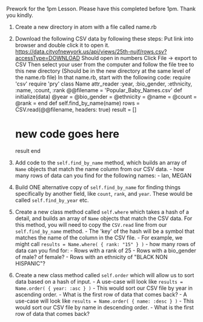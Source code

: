 Prework for the 1pm Lesson. Please have this completed before 1pm. Thank you kindly.
1. Create a new directory in atom with a file called name.rb
2. Download the following CSV data by following these steps:
Put link into browser and double click it to open it.
https://data.cityofnewyork.us/api/views/25th-nujf/rows.csv?accessType=DOWNLOAD
Should open in numbers
Click File -> export to CSV
Then select your user from the computer and follow the file tree to this new directory
(Should be in the new directory at the same level of the name.rb file)
In that name.rb, start with the following code:
require 'csv'
require 'pry'
class Name
  attr_reader :year, :bio_gender, :ethnicity, :name, :count, :rank
  @@filename = 'Popular_Baby_Names.csv'
  def initialize(data)
    @year =
    @bio_gender =
    @ethnicity =
    @name =
    @count =
    @rank =
  end
  def self.find_by_name(name)
    rows = CSV.read(@@filename, headers: true)
    result = []
    # new code goes here
    result
  end 

  1. Add code to the `self.find_by_name` method, which builds an array of `Name` objects that match the name column from our CSV data.
    - how many rows of data can you find for the following names:
    - Ian, MEGAN
  2. Build ONE alternative copy of `self.find_by_name` for finding things specifically by another field, like `count`, `rank`, and `year`. These would be called `self.find_by_year` etc.
  3. Create a new class method called `self.where` which takes a hash of a detail, and builds an array of `Name` objects that match the CSV data. For this method, you will need to copy the `CSV.read` line from our `self.find_by_name` method.
    - The 'key' of the hash will be a symbol that matches the name of the column in the CSV file.
    - For example, we might call `results = Name.where( { rank: "15" } )`
    - how many rows of data can you find for:
    - Rows with a rank of 25
    - Rows with a bio_gender of male? of female?
    - Rows with an ethnicity of "BLACK NON HISPANIC"?
  4. Create a new class method called `self.order` which will allow us to sort data based on a hash of input.
    - A use-case will look like `results = Name.order( { year: :asc } )`
    - This would sort our CSV file by year in ascending order.
    - What is the first row of data that comes back?
    - A use-case will look like `results = Name.order( { name: :desc } )`
    - This would sort our CSV file by name in descending order.
    - What is the first row of data that comes back?    